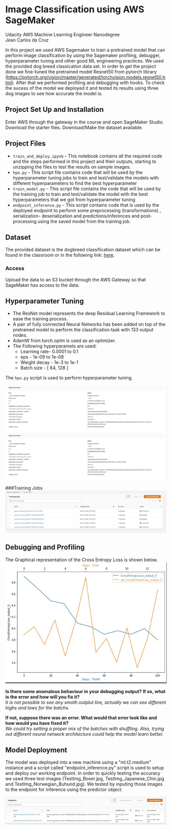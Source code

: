 # Image Classification using AWS SageMaker

Udacity AWS Machine Learning Engineer Nanodegree <br>
Jean Carlos da Cruz

In this project we used AWS Sagemaker to train a pretrained model that can perform image classification by using the Sagemaker profiling, debugger, hyperparameter tuning and other good ML engineering practices. We used the provided dog breed classication data set. In order to get the project done we fine-tuned the pretrained model Resnet50 from pytorch library (https://pytorch.org/vision/master/generated/torchvision.models.resnet50.html). After that we performed profiling and debugging with hooks. To check the sucess of the model we deployed it and tested its results using three dog images to see how accurate the model is.


## Project Set Up and Installation
Enter AWS through the gateway in the course and open SageMaker Studio.
Download the starter files.
Download/Make the dataset available.

## Project Files 
- `train_and_deploy.ipynb` - This notebook contains all the required code and the steps performed in this project and their outputs, starting to unzipping the files to test the results on sample images.
- `hpo.py` - This script file contains code that will be used by the hyperparameter tuning jobs to train and test/validate the models with different hyperparameters to find the best hyperparameter
- `train_model.py` - This script file contains the code that will be used by the training job to train and test/validate the model with the best hyperparameters that we got from hyperparameter tuning
- `endpoint_inference.py` - This script contains code that is used by the deployed endpoint to perform some preprocessing (transformations) , serialization- deserialization and predictions/inferences and post-processing using the saved model from the training job.


## Dataset

The provided dataset is the dogbreed classification dataset which can be found in the classroom or in the following link: [here](https://s3-us-west-1.amazonaws.com/udacity-aind/dog-project/dogImages.zip).

### Access

Upload the data to an S3 bucket through the AWS Gateway so that SageMaker has access to the data.


## Hyperparameter Tuning
- The ResNet model represents the deep Residual Learning Framework to ease the training process.
- A pair of fully connected Neural Networks has been added on top of the pretrained model to perform the classification task with 133 output nodes.
- AdamW from torch.optm is used as an optimizer.
- The Following hyperparamets are used:
    - Learning rate-  0.0001 to 0.1
    - eps -  1e-09 to 1e-08
    - Weight decay -  1e-3 to 1e-1
    - Batch size -  [ 64, 128 ]

The `hpo.py` script is used to perform hyperparameter tuning.

![Hyperparameters Tuning](Screenshots/Hyperparameters.jpg "Hyperparameters Tuning") ![Hyperparameters](Screenshots/Hyperparameters.jpg "Hyperparameters")

###Training Jobs
![Training Jobs](Screenshots/Training_Jobs.jpg "Training Jobs")

## Debugging and Profiling
The Graphical representation of the Cross Entropy Loss is shown below.
![Cross Entropy Loss](Screenshots/Profiling_Debbuging.jpg "Cross Entropy Loss")

**Is there some anomalous behaviour in your debugging output? If so, what is the error and how will you fix it?** <br>
*It is not possible to see any smoth outplut line, actually we can see different highs and lows for the batchs.* <br>

**If not, suppose there was an error. What would that error look like and how would you have fixed it?** <br>
*We could try setting a proper mix of the batches with shuffling. Also, trying out different neural network architecture could help the model learn better.*


## Model Deployment

The model was deployed into a new machine using a "ml.t2.medium" instance and a script called "endpoint_inference.py" script is used to setup and deploy our working endpoint. In order to quickly testing the accuracy we used three test images (TestImg_Boxer.jpg, TestImg_Japanese_Chin.jpg and TestImg_Norwegian_Buhund.jpg). We tested by inputing those images to the endpoint for inference using the predictor object.
  
![End Point Deployment](Screenshots/Endpoints.jpg "End Point")
